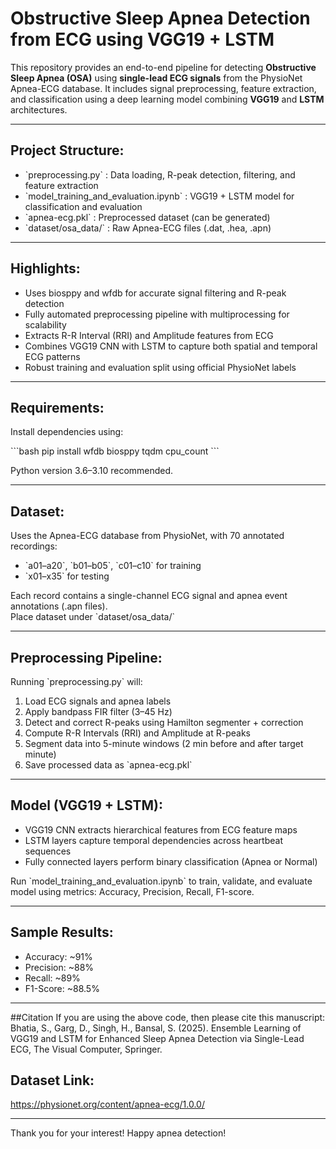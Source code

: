 # Obstructive Sleep Apnea Detection from ECG using VGG19 + LSTM

This repository provides an end-to-end pipeline for detecting **Obstructive Sleep Apnea (OSA)** using **single-lead ECG signals** from the PhysioNet Apnea-ECG database. It includes signal preprocessing, feature extraction, and classification using a deep learning model combining **VGG19** and **LSTM** architectures.

---

## Project Structure:

- \`preprocessing.py\` : Data loading, R-peak detection, filtering, and feature extraction  
- \`model_training_and_evaluation.ipynb\` : VGG19 + LSTM model for classification and evaluation  
- \`apnea-ecg.pkl\` : Preprocessed dataset (can be generated)  
- \`dataset/osa_data/\` : Raw Apnea-ECG files (.dat, .hea, .apn)  

---

## Highlights:

- Uses biosppy and wfdb for accurate signal filtering and R-peak detection  
- Fully automated preprocessing pipeline with multiprocessing for scalability  
- Extracts R-R Interval (RRI) and Amplitude features from ECG  
- Combines VGG19 CNN with LSTM to capture both spatial and temporal ECG patterns  
- Robust training and evaluation split using official PhysioNet labels  

---

## Requirements:

Install dependencies using:

\`\`\`bash
pip install wfdb biosppy tqdm cpu_count
\`\`\`

Python version 3.6–3.10 recommended.

---

## Dataset:

Uses the Apnea-ECG database from PhysioNet, with 70 annotated recordings:  
- \`a01–a20\`, \`b01–b05\`, \`c01–c10\` for training  
- \`x01–x35\` for testing  

Each record contains a single-channel ECG signal and apnea event annotations (.apn files).  
Place dataset under \`dataset/osa_data/\`

---

## Preprocessing Pipeline:

Running \`preprocessing.py\` will:  
1. Load ECG signals and apnea labels  
2. Apply bandpass FIR filter (3–45 Hz)  
3. Detect and correct R-peaks using Hamilton segmenter + correction  
4. Compute R-R Intervals (RRI) and Amplitude at R-peaks  
5. Segment data into 5-minute windows (2 min before and after target minute)  
6. Save processed data as \`apnea-ecg.pkl\`  

---

## Model (VGG19 + LSTM):

- VGG19 CNN extracts hierarchical features from ECG feature maps  
- LSTM layers capture temporal dependencies across heartbeat sequences  
- Fully connected layers perform binary classification (Apnea or Normal)  

Run \`model_training_and_evaluation.ipynb\` to train, validate, and evaluate model using metrics: Accuracy, Precision, Recall, F1-score.

---

## Sample Results:

- Accuracy: ~91%  
- Precision: ~88%  
- Recall: ~89%  
- F1-Score: ~88.5%

---

##Citation
If you are using the above code, then please cite this manuscript:
Bhatia, S., Garg, D., Singh, H., Bansal, S. (2025). Ensemble Learning of VGG19 and LSTM for Enhanced Sleep Apnea Detection via Single-Lead ECG, The Visual Computer, Springer.



## Dataset Link:

https://physionet.org/content/apnea-ecg/1.0.0/

---


Thank you for your interest! Happy apnea detection!

